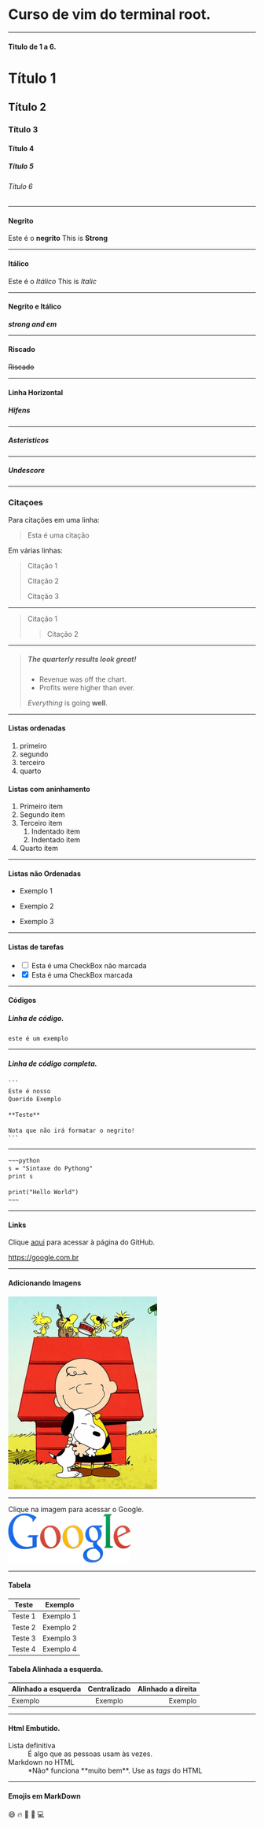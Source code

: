 # Curso de vim do terminal root.
----------

#### Titulo  de 1 a 6.

# Título 1
## Título 2
### Título 3
#### Título 4
##### Título 5
###### Título 6


----------------------------------------

#### Negrito

Este é o **negrito**
This is __Strong__

----------------------------------------

#### Itálico

Este é o *Itálico*
This is _Italic_

----------------------------------------

#### Negrito e Itálico

**_strong and em_**

----------------------------------------

#### Riscado

~~Riscado~~

----------------------------------------

#### Linha Horizontal

##### Hifens
--------------------------------

##### Asteristicos

*****************************

##### Undescore
_______________________________


### Citaçoes

Para citações em uma linha:
> Esta é uma citação

Em várias linhas:
> Citação 1
>
> Citação 2
>
> Citação 3

------

> Citação 1
>
>> Citação 2

--------

> ##### The quarterly results look great!
>
> - Revenue was off the chart.
> - Profits were higher than ever.
>
> *Everything* is going **well**.

---------

#### Listas ordenadas

1. primeiro
2. segundo
3. terceiro
4. quarto

#### Listas com aninhamento

1. Primeiro item
2. Segundo item
3. Terceiro item
    1. Indentado item
    2. Indentado item
4. Quarto ítem

-------------

#### Listas não Ordenadas

- Exemplo 1

* Exemplo 2

+ Exemplo 3

-------------

#### Listas de tarefas

- <input type="checkbox" class="task-list-item-checkbox" > Esta é uma CheckBox não marcada
- <input type="checkbox" class="task-list-item-checkbox"  checked> Esta é uma CheckBox marcada

--------------------

#### Códigos


##### Linha de código.

` este é um exemplo `

------------------
##### Linha de código completa.
    ```
    Este é nosso
    Querido Exemplo
    
    **Teste**
    
    Nota que não irá formatar o negrito!
    ```
------------------

    ~~~python
    s = "Sintaxe do Pythong"
    print s

    print("Hello World")
    ~~~
------------------

#### Links

Clique [aqui](https://github.com) para acessar à página do GitHub.

<https://google.com.br>

-------

#### Adicionando Imagens

![Snoop e Chalie Brown](.\snoop.png)

----------
Clique na imagem para acessar o Google.
[![Logo Google](.\google.png)](https://google.com.br)

------------

#### Tabela

Teste   | Exemplo
------- | ------
Teste 1 | Exemplo 1
Teste 2 | Exemplo 2
Teste 3 | Exemplo 3
Teste 4 | Exemplo 4

#### Tabela Alinhada a esquerda.

Alinhado a esquerda | Centralizado | Alinhado a direita
:--------- | :------: | -------:
Exemplo | Exemplo | Exemplo

--------------------

#### Html Embutido.

<dl>
  <dt>Lista definitiva</dt>
  <dd>É algo que as pessoas usam às vezes.</dd>

  <dt>Markdown no HTML</dt>
  <dd>*Não* funciona **muito bem**. Use as <em>tags</em> do HTML</dd>
</dl>

-------------------

#### Emojis em MarkDown

:smile: :fire: :file_folder: :space_invader: :computer: